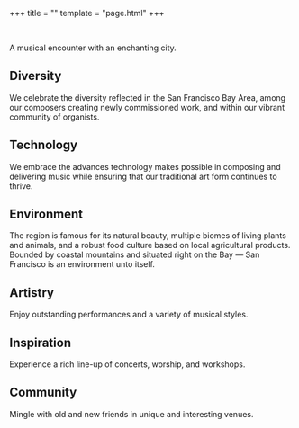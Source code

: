 +++
title = ""
template = "page.html"
+++

<div class="main">

<div class="center">

<aside class="carousel">
  <img alt="" data-lazy="img/skyline.jpg">
  <img alt="" data-lazy="img/marriott-marquis.jpg">
  <img alt="" data-lazy="img/north-beach.jpg">
  <img alt="" data-lazy="img/st-marys.jpg">
  <img alt="" data-lazy="img/streetcar.jpg">
  <img alt="" data-lazy="img/davies.jpg">
  <img alt="" data-lazy="img/castro.jpg">
  <img alt="" data-lazy="img/houses.jpg">
</aside>
<script src="https://cdnjs.cloudflare.com/ajax/libs/jquery/3.3.1/jquery.min.js" integrity="sha256-FgpCb/KJQlLNfOu91ta32o/NMZxltwRo8QtmkMRdAu8=" crossorigin=anonymous></script>
<script src="https://cdnjs.cloudflare.com/ajax/libs/slick-carousel/1.9.0/slick.min.js" integrity="sha256-NXRS8qVcmZ3dOv3LziwznUHPegFhPZ1F/4inU7uC8h0=" crossorigin=anonymous></script>
<script>
$(document).ready(function() {
  $('.carousel').slick({
    autoplay: true,
    autoplaySpeed: 4000,
    speed: 200,
  });
});
</script>

A musical encounter with an enchanting city.

</div>

<div class="left">

<div style="--accent:#3AB5E6;">

## Diversity
We celebrate the diversity reflected in the San Francisco Bay Area, among our
composers creating newly commissioned work, and within our vibrant community of
organists.

</div>

<div style="--accent:#D02824;">

## Technology
We embrace the advances technology makes possible in composing and delivering
music while ensuring that our traditional art form continues to thrive.

</div>

<div style="--accent:#64963B;">

## Environment
The region is famous for its natural beauty, multiple biomes of living plants
and animals, and a robust food culture based on local agricultural products.
Bounded by coastal mountains and situated right on the Bay — San Francisco is an
environment unto itself.

</div>

</div>

<div class="right">

<div style="--accent:#FF5624;">

## Artistry
Enjoy outstanding performances and a variety of musical styles.

</div>

<div style="--accent:#1E78C2;">

## Inspiration
Experience a rich line-up of concerts, worship, and workshops.

</div>

<div style="--accent:#4C2795;">

## Community
Mingle with old and new friends in unique and interesting venues.

</div>

</div>

</div>
